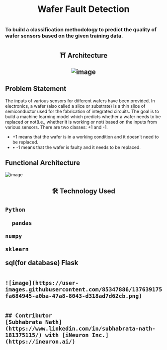 <h1 align="center">Wafer Fault Detection <h1>
 
### To build a classification methodology to predict the quality of wafer sensors based on the given training data.

  
<h2 align="center">⛩ Architecture

 
 
![image](https://user-images.githubusercontent.com/85347886/137638160-1e2932af-e0ee-4dec-a00f-8552b06a96d0.png)
<h2>
 
 
 ## Problem Statement
 
The inputs of various sensors for different wafers have been provided. In electronics, a wafer (also called a slice or substrate) is a thin slice of semiconductor used for the fabrication of integrated circuits. The goal is to build a machine learning model which predicts whether a wafer needs to be replaced or not(i.e., whether it is working or not) based on the inputs from various sensors. There are two classes: +1 and -1. 
* 	+1 means that the wafer is in a working condition and it doesn’t need to be replaced.
* •	-1 means that the wafer is faulty and it needs to be replaced. 
 

##	Functional Architecture
![image](https://user-images.githubusercontent.com/85347886/137639174-37f387fb-6597-473b-877c-9261ff9522b6.png)

 
 
 <h2 align="center">🛠 Technology Used <h2>
 
 ```bash
 Python
```
```
  pandas
 ```
```  
numpy
```
```
sklearn
```
  
 sql(for database)
 Flask
```

![image](https://user-images.githubusercontent.com/85347886/137639175-fa684945-a0ba-47a8-8043-d318ad7d62cb.png)

  
## Contributor
[Subhabrata Nath](https://www.linkedin.com/in/subhabrata-nath-181375115/) with [iNeuron Inc.](https://ineuron.ai/)
 
